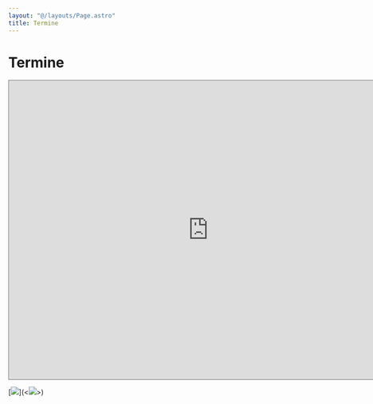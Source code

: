 ```yaml
---
layout: "@/layouts/Page.astro"
title: Termine
---
```

# Termine

<iframe src="https://calendar.google.com/calendar/embed?height=600&wkst=1&bgcolor=%23ffffff&ctz=Europe%2FBerlin&src=dm9yc3RhbmRAZ3JhYmVuZmxlY2suZGU&src=YWRkcmVzc2Jvb2sjY29udGFjdHNAZ3JvdXAudi5jYWxlbmRhci5nb29nbGUuY29t&src=ZGUuZ2VybWFuI2hvbGlkYXlAZ3JvdXAudi5jYWxlbmRhci5nb29nbGUuY29t&color=%23039BE5&color=%2333B679&color=%230B8043" style="border:solid 1px #777" width="800" height="600" frameborder="0" scrolling="no"></iframe>



[<a target="_blank" href="https://calendar.google.com/calendar/event?action=TEMPLATE&amp;tmeid=NWVtaWxiNGdnbzhxOWpyODM4ZTdmdm1vaGcgdm9yc3RhbmRAZ3JhYmVuZmxlY2suZGU&amp;tmsrc=vorstand%40grabenfleck.de"><img border="0" src="https://www.google.com/calendar/images/ext/gc_button1_de.gif"></a>](<<a target="_blank" href="https://calendar.google.com/calendar/event?action=TEMPLATE&amp;tmeid=NWVtaWxiNGdnbzhxOWpyODM4ZTdmdm1vaGcgdm9yc3RhbmRAZ3JhYmVuZmxlY2suZGU&amp;tmsrc=vorstand%40grabenfleck.de"><img border="0" src="https://www.google.com/calendar/images/ext/gc_button1_de.gif"></a>>)